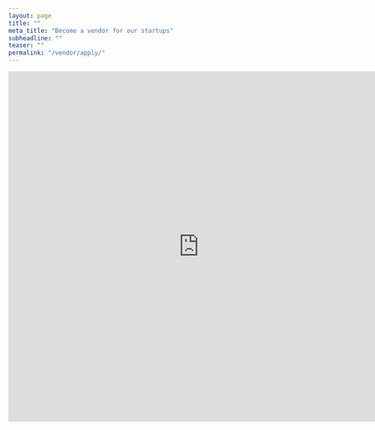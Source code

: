 ```yaml
---
layout: page
title: ""
meta_title: "Become a vendor for our startups"
subheadline: ""
teaser: ""
permalink: "/vendor/apply/"
---
```


<iframe src="https://docs.google.com/forms/d/e/1FAIpQLSdK9wam9HM0FEdOrUAumR-HgvHMC9dgxiy-LTFKCzKSsKEdrg/viewform?embedded=true" width="760" height="700" frameborder="0" marginheight="0" marginwidth="0">Loading...</iframe>